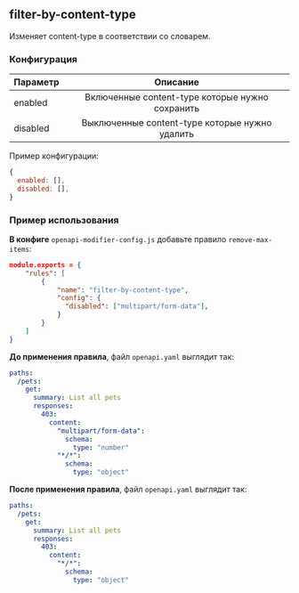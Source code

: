 ## filter-by-content-type

Изменяет content-type в соответствии со словарем.

### Конфигурация

| Параметр |                    Описание                     |
|----------|:-----------------------------------------------:|
| enabled  | Включенные content-type которые нужно сохранить |
| disabled | Выключенные content-type которые нужно удалить  |

Пример конфигурации:
```js
{
  enabled: [],
  disabled: [],
}
```

### Пример использования

**В конфиге** `openapi-modifier-config.js` добавьте правило `remove-max-items`:
```json
module.exports = {
    "rules": [
        {
            "name": "filter-by-content-type",
            "config": {
              "disabled": ["multipart/form-data"],
            }
        }
    ]
}
```

**До применения правила**, файл `openapi.yaml` выглядит так:
```yaml
paths:
  /pets:
    get:
      summary: List all pets
      responses:
        403: 
          content:
            "multipart/form-data":
              schema:
                type: "number"
            "*/*":
              schema:
                type: "object"
```

**После применения правила**, файл `openapi.yaml` выглядит так:
```yaml
paths:
  /pets:
    get:
      summary: List all pets
      responses:
        403:
          content:
            "*/*":
              schema:
                type: "object"
```
